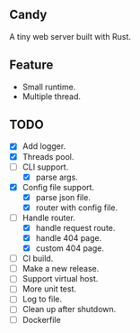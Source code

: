 ## Candy

A tiny web server built with Rust.

## Feature

- Small runtime.
- Multiple thread.

## TODO

- [x] Add logger.
- [x] Threads pool.
- [ ] CLI support.
  - [x] parse args.
- [x] Config file support.
  - [x] parse json file.
  - [x] router with config file.
- [ ] Handle router.
  - [x] handle request route.
  - [x] handle 404 page.
  - [x] custom 404 page.
- [ ] CI build.
- [ ] Make a new release.
- [ ] Support virtual host.
- [ ] More unit test.
- [ ] Log to file.
- [ ] Clean up after shutdown.
- [ ] Dockerfile
